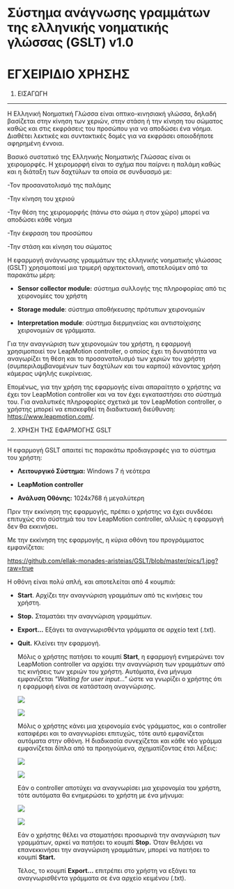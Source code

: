 Σύστημα ανάγνωσης γραμμάτων της ελληνικής νοηματικής γλώσσας (GSLT) v1.0
========================================================================

ΕΓΧΕΙΡΙΔΙΟ ΧΡΗΣΗΣ
=================

1. ΕΙΣΑΓΩΓΗ
-----------

Η Ελληνική Νοηματική Γλώσσα είναι οπτικο-κινησιακή γλώσσα, δηλαδή βασίζεται στην
κίνηση των χεριών, στην στάση ή την κίνηση του σώματος καθώς και στις εκφράσεις
του προσώπου για να αποδώσει ένα νόημα. Διαθέτει λεκτικές και συντακτικές δομές
για να εκφράσει οποιοδήποτε αφηρημένη έννοια.

Βασικό συστατικό της Ελληνικής Νοηματικής Γλώσσας είναι οι χειρομορφές. Η
χειρομορφή είναι το σχήμα που παίρνει η παλάμη καθώς και η διάταξη των δαχτύλων
τα οποία σε συνδυασμό με:

\-Τον προσανατολισμό της παλάμης

\-Την κίνηση του χεριού

\-Την θέση της χειρομορφής (πάνω στο σώμα η στον χώρο) μπορεί να αποδώσει κάθε
νόημα

\-Την έκφραση του προσώπου

\-Την στάση και κίνηση του σώματος

Η εφαρμογή ανάγνωσης γραμμάτων της ελληνικής νοηματικής γλώσσας (GSLT)
χρησιμοποιεί μια τριμερή αρχιτεκτονική, αποτελούμεν από τα παρακάτω μέρη:

-   **Sensor collector module:** σύστημα συλλογής της πληροφορίας από τις
    χειρονομίες του χρήστη

-   **Storage module**: σύστημα αποθήκευσης πρότυπων χειρονομιών

-   **Interpretation module**: σύστημα διερμηνείας και αντιστοίχισης χειρονομιών
    σε γράμματα.

Για την αναγνώριση των χειρονομιών του χρήστη, η εφαρμογή χρησιμοποιεί τον
LeapMotion controller, ο οποίος έχει τη δυνατότητα να αναγωρίζει τη θέση και το
προσανατολισμό των χεριών του χρήστη (συμπεριλαμβανομένων των δαχτύλων και του
καρπού) κάνοντας χρήση κάμερας υψηλής ευκρίνειας.

Επομένως, για την χρήση της εφαρμογής είναι απαραίτητο ο χρήστης να έχει τον
LeapMotion controller και να τον έχει εγκαταστήσει στο σύστημά του. Για
αναλυτικές πληροφορίες σχετικά με τον LeapMotion controller, ο χρήστης μπορεί να
επισκεφθεί τη διαδικτυακή διεύθυνση: <https://www.leapmotion.com/>.

2. ΧΡΗΣΗ ΤΗΣ ΕΦΑΡΜΟΓΗΣ GSLT
---------------------------

Η εφαρμογή GSLT απαιτεί τις παρακάτω προδιαγραφές για το σύστημα του χρήστη:

-   **Λειτουργικό Σύστημα:** Windows 7 ή νεότερα

-   **LeapMotion controller**

-   **Ανάλυση Οθόνης:** 1024x768 ή μεγαλύτερη

Πριν την εκκίνηση της εφαρμογής, πρέπει ο χρήστης να έχει συνδέσει επιτυχώς στο
σύστημά του τον LeapMotion controller, αλλιώς η εφαρμογή δεν θα εκκινήσει.

Με την εκκίνηση της εφαρμογής, η κύρια οθόνη του προγράμματος εμφανίζεται:

https://github.com/ellak-monades-aristeias/GSLT/blob/master/pics/1.jpg?raw=true

Η οθόνη είναι πολύ απλή, και αποτελείται από 4 κουμπιά:

-   **Start**. Αρχίζει την αναγνώριση γραμμάτων από τις κινήσεις του χρήστη.

-   **Stop.** Σταματάει την αναγνώριση γραμμάτων.

-   **Export...** Εξάγει τα αναγνωρισθέντα γράμματα σε αρχείο text (.txt).

-   **Quit.** Κλείνει την εφαρμογή.

    Μόλις ο χρήστης πατήσει το κουμπί **Start**, η εφαρμογή ενημερώνει τον
    LeapMotion controller να αρχίσει την αναγνώριση των γραμμάτων από τις
    κινήσεις των χεριών του χρήστη. Αυτόματα, ένα μήνυμα εμφανίζεται *"Waiting
    for user input..."* ώστε να γνωρίζει ο χρήστης ότι η εφαρμοφή είναι σε
    κατάσταση αναγνώρισης.

    ![](<media/image2.png>)

    ![](<media/image3.png>)

    Μόλις ο χρήστης κάνει μια χειρονομία ενός γράμματος, και ο controller
    καταφέρει και το αναγνωρίσει επιτυχώς, τότε αυτό εμφανίζεται αυτόματα στην
    οθόνη. Η διαδικασία συνεχίζεται και κάθε νέο γράμμα εμφανίζεται δίπλα από τα
    προηγούμενα, σχηματίζοντας έτσι λέξεις:

    ![](<media/image2.png>)

    ![](<media/image4.png>)

    Εάν ο controller αποτύχει να αναγνωρίσει μια χειρονομία του χρήστη, τότε
    αυτόματα θα ενημερώσει το χρήστη με ένα μήνυμα:

    ![](<media/image2.png>)

    ![](<media/image5.png>)

    Εάν ο χρήστης θέλει να σταματήσει προσωρινά την αναγνώριση των γραμμάτων,
    αρκεί να πατήσει το κουμπί **Stop.** Όταν θελήσει να επανεκκινήσει την
    αναγνώριση γραμμάτων, μπορεί να πατήσει το κουμπί **Start.**

    Τέλος, το κουμπί **Export...** επιτρέπει στο χρήστη να εξάγει τα
    αναγνωρισθέντα γράμματα σε ένα αρχείο κειμένου (.txt).
